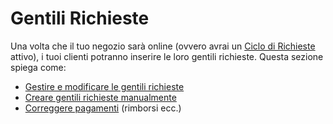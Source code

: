 # Gentili Richieste

Una volta che il tuo negozio sarà online (ovvero avrai un [Ciclo di Richieste](../shopfront/order-cycle/) attivo), i tuoi clienti potranno inserire le loro gentili richieste. Questa sezione spiega come:&#x20;

* [Gestire e modificare le gentili richieste](view-orders.md)
* [Creare gentili richieste manualmente](create-orders-manually.md)
* [Correggere pagamenti](refund-payments.md) (rimborsi ecc.)

